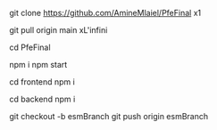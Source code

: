git clone https://github.com/AmineMlaiel/PfeFinal x1

git pull origin main xL'infini

cd PfeFinal

npm i
npm start

cd frontend
npm i

cd backend
npm i

git checkout -b esmBranch
git push origin esmBranch

